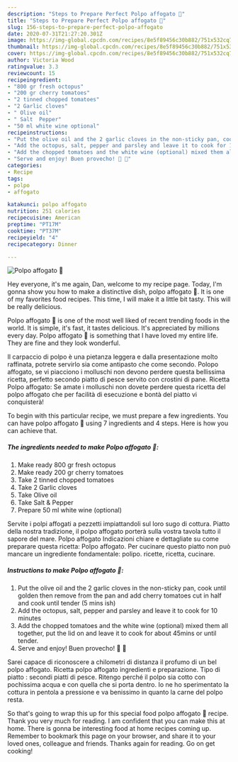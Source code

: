 ```yaml
---
description: "Steps to Prepare Perfect Polpo affogato 🐙"
title: "Steps to Prepare Perfect Polpo affogato 🐙"
slug: 156-steps-to-prepare-perfect-polpo-affogato
date: 2020-07-31T21:27:20.301Z
image: https://img-global.cpcdn.com/recipes/8e5f89456c30b882/751x532cq70/polpo-affogato-🐙-recipe-main-photo.jpg
thumbnail: https://img-global.cpcdn.com/recipes/8e5f89456c30b882/751x532cq70/polpo-affogato-🐙-recipe-main-photo.jpg
cover: https://img-global.cpcdn.com/recipes/8e5f89456c30b882/751x532cq70/polpo-affogato-🐙-recipe-main-photo.jpg
author: Victoria Wood
ratingvalue: 3.3
reviewcount: 15
recipeingredient:
- "800 gr fresh octopus"
- "200 gr cherry tomatoes"
- "2 tinned chopped tomatoes"
- "2 Garlic cloves"
- " Olive oil"
- " Salt  Pepper"
- "50 ml white wine optional"
recipeinstructions:
- "Put the olive oil and the 2 garlic cloves in the non-sticky pan, cook until golden then remove from the pan and add cherry tomatoes cut in half and cook until tender (5 mins ish)"
- "Add the octopus, salt, pepper and parsley and leave it to cook for 10 minutes"
- "Add the chopped tomatoes and the white wine (optional) mixed them all together, put the lid on and leave it to cook for about 45mins or until tender."
- "Serve and enjoy! Buen provecho! 🐙 🍅"
categories:
- Recipe
tags:
- polpo
- affogato

katakunci: polpo affogato 
nutrition: 251 calories
recipecuisine: American
preptime: "PT17M"
cooktime: "PT37M"
recipeyield: "4"
recipecategory: Dinner

---
```



![Polpo affogato 🐙](https://img-global.cpcdn.com/recipes/8e5f89456c30b882/751x532cq70/polpo-affogato-🐙-recipe-main-photo.jpg)

Hey everyone, it's me again, Dan, welcome to my recipe page. Today, I'm gonna show you how to make a distinctive dish, polpo affogato 🐙. It is one of my favorites food recipes. This time, I will make it a little bit tasty. This will be really delicious.

Polpo affogato 🐙 is one of the most well liked of recent trending foods in the world. It is simple, it's fast, it tastes delicious. It's appreciated by millions every day. Polpo affogato 🐙 is something that I have loved my entire life. They are fine and they look wonderful.

Il carpaccio di polpo è una pietanza leggera e dalla presentazione molto raffinata, potrete servirlo sia come antipasto che come secondo. Polopo affogato, se vi piacciono i molluschi non devono perdere questa bellissima ricetta, perfetto secondo piatto di pesce servito con crostini di pane. Ricetta Polpo affogato: Se amate i molluschi non dovete perdere questa ricetta del polpo affogato che per facilità di esecuzione e bontà del piatto vi conquisterà!


To begin with this particular recipe, we must prepare a few ingredients. You can have polpo affogato 🐙 using 7 ingredients and 4 steps. Here is how you can achieve that.

<!--inarticleads1-->

##### The ingredients needed to make Polpo affogato 🐙:

1. Make ready 800 gr fresh octopus
1. Make ready 200 gr cherry tomatoes
1. Take 2 tinned chopped tomatoes
1. Take 2 Garlic cloves
1. Take  Olive oil
1. Take  Salt &amp; Pepper
1. Prepare 50 ml white wine (optional)


Servite i polpi affogati a pezzetti impiattandoli sul loro sugo di cottura. Piatto della nostra tradizione, il polpo affogato porterà sulla vostra tavola tutto il sapore del mare. Polpo affogato Indicazioni chiare e dettagliate su come preparare questa ricetta: Polpo affogato. Per cucinare questo piatto non può mancare un ingrediente fondamentale: polipo. ricette, ricetta, cucinare. 

<!--inarticleads2-->

##### Instructions to make Polpo affogato 🐙:

1. Put the olive oil and the 2 garlic cloves in the non-sticky pan, cook until golden then remove from the pan and add cherry tomatoes cut in half and cook until tender (5 mins ish)
1. Add the octopus, salt, pepper and parsley and leave it to cook for 10 minutes
1. Add the chopped tomatoes and the white wine (optional) mixed them all together, put the lid on and leave it to cook for about 45mins or until tender.
1. Serve and enjoy! Buen provecho! 🐙 🍅


Sarei capace di riconoscere a chilometri di distanza il profumo di un bel polpo affogato. Ricetta polpo affogato ingredienti e preparazione. Tipo di piatto : secondi piatti di pesce. Ritengo perché il polpo sia cotto con pochissima acqua e con quella che si porta dentro. Io ne ho sperimentato la cottura in pentola a pressione e va benissimo in quanto la carne del polpo resta. 

So that's going to wrap this up for this special food polpo affogato 🐙 recipe. Thank you very much for reading. I am confident that you can make this at home. There is gonna be interesting food at home recipes coming up. Remember to bookmark this page on your browser, and share it to your loved ones, colleague and friends. Thanks again for reading. Go on get cooking!
